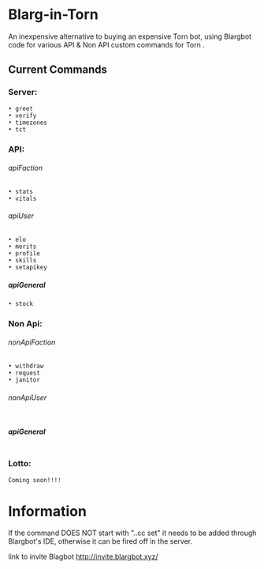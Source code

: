 # Blarg-in-Torn
An inexpensive alternative to buying an expensive Torn bot, using Blargbot code for various API & Non API custom commands for Torn .

## Current Commands


### Server:
```
• greet
• verify
• timezones
• tct 
```


### API:
###### _apiFaction_
```
• stats 
• vitals
```

###### _apiUser_
```
• elo
• merits
• profile
• skills
• setapikey
```

##### _apiGeneral_
```
• stock
```


### Non Api:
###### _nonApiFaction_
```
• withdraw
• request
• janitor
```
###### _nonApiUser_
```

```

##### _apiGeneral_
```

```


### Lotto: 
```
Coming soon!!!!
```

# Information
If the command DOES NOT start with "..cc set" it needs to be added through Blargbot's IDE, otherwise it can be fired off in the server. 

link to invite Blagbot
http://invite.blargbot.xyz/
